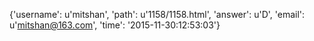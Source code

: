 {'username': u'mitshan', 'path': u'1158/1158.html', 'answer': u'D', 'email': u'mitshan@163.com', 'time': '2015-11-30:12:53:03'}